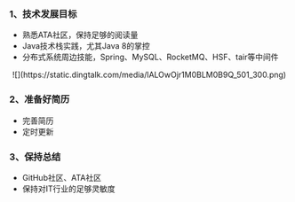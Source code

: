 ### 1、技术发展目标

+ 熟悉ATA社区，保持足够的阅读量
+ Java技术栈实践，尤其Java 8的掌控
+ 分布式系统周边技能，Spring、MySQL、RocketMQ、HSF、tair等中间件
<div align=center>
![](https://static.dingtalk.com/media/lALOwOjr1M0BLM0B9Q_501_300.png)
</div>

### 2、准备好简历

+ 完善简历
+ 定时更新

### 3、保持总结

+ GitHub社区、ATA社区
+ 保持对IT行业的足够灵敏度